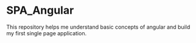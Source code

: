 # SPA_Angular
This repository helps me understand basic concepts of angular and build my first single page application.
